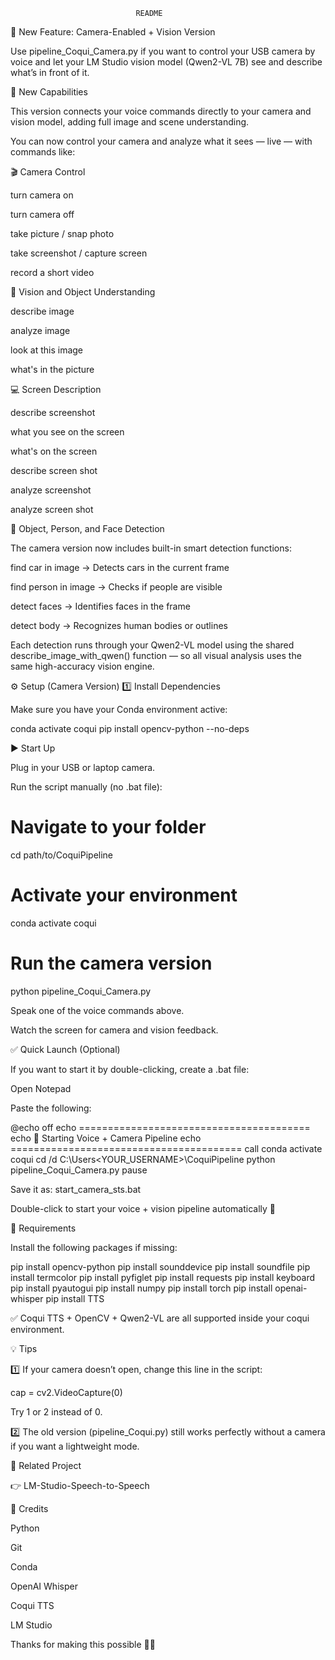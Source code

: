                                 README

🎥 New Feature: Camera-Enabled + Vision Version

Use pipeline_Coqui_Camera.py if you want to control your USB camera by voice
and let your LM Studio vision model (Qwen2-VL 7B) see and describe what’s in front of it.

🧠 New Capabilities

This version connects your voice commands directly to your camera and vision model,
adding full image and scene understanding.

You can now control your camera and analyze what it sees — live — with commands like:

🎬 Camera Control

turn camera on

turn camera off

take picture / snap photo

take screenshot / capture screen

record a short video

🧠 Vision and Object Understanding

describe image

analyze image

look at this image

what's in the picture

💻 Screen Description

describe screenshot

what you see on the screen

what's on the screen

describe screen shot

analyze screenshot

analyze screen shot

🚗 Object, Person, and Face Detection

The camera version now includes built-in smart detection functions:

find car in image → Detects cars in the current frame

find person in image → Checks if people are visible

detect faces → Identifies faces in the frame

detect body → Recognizes human bodies or outlines

Each detection runs through your Qwen2-VL model using the shared
describe_image_with_qwen() function — so all visual analysis uses the same high-accuracy vision engine.

⚙️ Setup (Camera Version)
1️⃣ Install Dependencies

Make sure you have your Conda environment active:

conda activate coqui
pip install opencv-python --no-deps

▶️ Start Up

Plug in your USB or laptop camera.

Run the script manually (no .bat file):

# Navigate to your folder
cd path/to/CoquiPipeline

# Activate your environment
conda activate coqui

# Run the camera version
python pipeline_Coqui_Camera.py


Speak one of the voice commands above.

Watch the screen for camera and vision feedback.

✅ Quick Launch (Optional)

If you want to start it by double-clicking, create a .bat file:

Open Notepad

Paste the following:

@echo off
echo ========================================
echo 🎥 Starting Voice + Camera Pipeline
echo ========================================
call conda activate coqui
cd /d C:\Users\<YOUR_USERNAME>\CoquiPipeline
python pipeline_Coqui_Camera.py
pause


Save it as:
start_camera_sts.bat

Double-click to start your voice + vision pipeline automatically 🎯

🧩 Requirements

Install the following packages if missing:

pip install opencv-python
pip install sounddevice
pip install soundfile
pip install termcolor
pip install pyfiglet
pip install requests
pip install keyboard
pip install pyautogui
pip install numpy
pip install torch
pip install openai-whisper
pip install TTS


✅ Coqui TTS + OpenCV + Qwen2-VL are all supported inside your coqui environment.

💡 Tips

1️⃣ If your camera doesn’t open, change this line in the script:

cap = cv2.VideoCapture(0)


Try 1 or 2 instead of 0.

2️⃣ The old version (pipeline_Coqui.py) still works perfectly without a camera if you want a lightweight mode.

🔗 Related Project

👉 LM-Studio-Speech-to-Speech

📢 Credits

Python

Git

Conda

OpenAI Whisper

Coqui TTS

LM Studio

Thanks for making this possible 🙏😁
